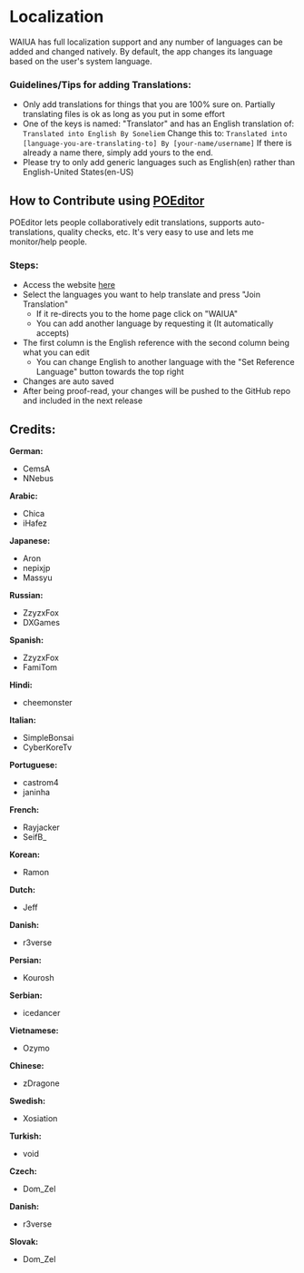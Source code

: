 # Localization
WAIUA has full localization support and any number of languages can be added and changed natively. By default, the app changes its language based on the user's system language.

### Guidelines/Tips for adding Translations:
- Only add translations for things that you are 100% sure on. Partially translating files is ok as long as you put in some effort
- One of the keys is named: "Translator" and has an English translation of:
`Translated into English By Soneliem`
Change this to:
`Translated into [language-you-are-translating-to] By [your-name/username]`
If there is already a name there, simply add yours to the end.
- Please try to only add generic languages such as English(en) rather than English-United States(en-US)

## How to Contribute using [POEditor](https://poeditor.com/join/project?hash=eDxQpoYC9q)
POEditor lets people collaboratively edit translations, supports auto-translations, quality checks, etc. It's very easy to use and lets me monitor/help people.
### Steps:
- Access the website [here](https://poeditor.com/join/project?hash=eDxQpoYC9q)
- Select the languages you want to help translate and press "Join Translation"
  - If it re-directs you to the home page click on "WAIUA"
  - You can add another language by requesting it (It automatically accepts)
- The first column is the English reference with the second column being what you can edit
  - You can change English to another language with the "Set Reference Language" button towards the top right
- Changes are auto saved
- After being proof-read, your changes will be pushed to the GitHub repo and included in the next release

## Credits:
**German:**
- CemsA
- NNebus
  
**Arabic:**
- Chica
- iHafez

**Japanese:**
- Aron
- nepixjp
- Massyu
  
**Russian:**
- ZzyzxFox
- DXGames
  
**Spanish:**
- ZzyzxFox
- FamiTom
  
**Hindi:**
- cheemonster
  
**Italian:**
- SimpleBonsai
- CyberKoreTv
  
**Portuguese:**
- castrom4
- janinha

**French:**
- Rayjacker
- SeifB_
  
**Korean:**
- Ramon
  
**Dutch:**
- Jeff
  
**Danish:**
- r3verse
  
**Persian:**
- Kourosh
  
**Serbian:**
- icedancer

**Vietnamese:**
- Ozymo

**Chinese:**
- zDragone

**Swedish:**
- Xosiation

**Turkish:**
- void

**Czech:**
- Dom_Zel

**Danish:**
- r3verse

**Slovak:**
- Dom_Zel